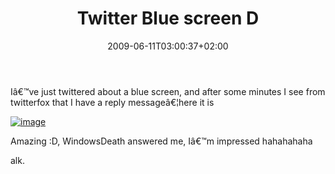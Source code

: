 ﻿---
title: "Twitter Blue screen D"
description: ""
date: 2009-06-11T03:00:37+02:00
draft: false
tags: [General]
categories: [General]
---
Iâ€™ve just twittered about a blue screen, and after some minutes I see from twitterfox that I have a reply messageâ€¦here it is

[![image](http://www.codewrecks.com/blog/wp-content/uploads/2009/06/image-thumb3.png "image")](http://www.codewrecks.com/blog/wp-content/uploads/2009/06/image3.png)

Amazing :D, WindowsDeath answered me, Iâ€™m impressed hahahahaha

alk.
